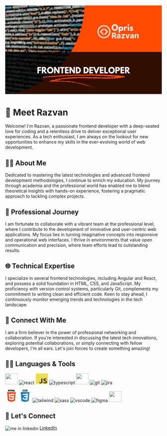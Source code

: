 ![Alt text](/README%20cover.png)

# 👋 Meet Razvan

Welcome! I'm Razvan, a passionate frontend developer with a deep-seated love for coding and a relentless drive to deliver exceptional user experiences. As a tech enthusiast, I am always on the lookout for new opportunities to enhance my skills in the ever-evolving world of web development.

## 👨‍💻 About Me

Dedicated to mastering the latest technologies and advanced frontend development methodologies, I continue to enrich my education. My journey through academia and the professional world has enabled me to blend theoretical insights with hands-on experience, fostering a pragmatic approach to tackling complex projects.

## 💼 Professional Journey

I am fortunate to collaborate with a vibrant team at the professional level, where I contribute to the development of innovative and user-centric web applications. My focus lies in turning imaginative concepts into responsive and operational web interfaces. I thrive in environments that value open communication and precision, where team efforts lead to outstanding results.

## 🌐 Technical Expertise

I specialize in several frontend technologies, including Angular and React, and possess a solid foundation in HTML, CSS, and JavaScript. My proficiency with version control systems, particularly Git, complements my commitment to writing clean and efficient code. Keen to stay ahead, I continuously monitor emerging trends and technologies in the tech landscape.

## 🤝 Connect With Me

I am a firm believer in the power of professional networking and collaboration. If you're interested in discussing the latest tech innovations, exploring potential collaborations, or simply connecting with fellow developers, I'm all ears. Let's join forces to create something amazing!

## 💅🏻 Languages & Tools

<p>
<img src="https://cdn.jsdelivr.net/gh/devicons/devicon@latest/icons/angular/angular-original.svg" width="40" height="35" />
<img src="https://cdn.jsdelivr.net/gh/devicons/devicon/icons/react/react-original.svg" alt="react" width="40" height="35"/>
<img src="https://raw.githubusercontent.com/devicons/devicon/master/icons/javascript/javascript-original.svg" alt="javascript" width="40" height="35"/>
<img src="https://cdn.jsdelivr.net/gh/devicons/devicon/icons/typescript/typescript-plain.svg" alt="typescript" width="40" height="35"/>
<img src="https://cdn.jsdelivr.net/gh/devicons/devicon@latest/icons/express/express-original.svg" width="40" height="35"/>
<img src="https://cdn.jsdelivr.net/gh/devicons/devicon/icons/git/git-original.svg" alt="git" width="40" height="35"/>
<img src="https://cdn.jsdelivr.net/gh/devicons/devicon/icons/jira/jira-original.svg" alt="jira" width="40" height="35"/>
</p>
<p>
<img src="https://raw.githubusercontent.com/devicons/devicon/master/icons/html5/html5-original-wordmark.svg" alt="html5" width="40" height="40"/>
<img src="https://raw.githubusercontent.com/devicons/devicon/master/icons/css3/css3-original-wordmark.svg" alt="css3" width="40" height="40"/>
  <img src="https://cdn.jsdelivr.net/gh/devicons/devicon@latest/icons/tailwindcss/tailwindcss-original.svg" alt="tailwind" width="40" height="40"/>
<img src="https://cdn.jsdelivr.net/gh/devicons/devicon/icons/sass/sass-original.svg" alt="sass" width="40" height="35"/>
<img src="https://cdn.jsdelivr.net/gh/devicons/devicon/icons/vscode/vscode-original.svg" alt="vscode" width="40" height="35"/>
<img src="https://cdn.jsdelivr.net/gh/devicons/devicon/icons/figma/figma-original.svg" alt="figma" width="40" height="35"/>
<img src="https://cdn.jsdelivr.net/gh/devicons/devicon@latest/icons/rxjs/rxjs-original.svg" width="40" height="35" />
</p>

## 📱 Let's Connect

<img align="center" src="https://cdn.jsdelivr.net/gh/devicons/devicon/icons/linkedin/linkedin-original.svg" alt="me in linkedin" height="auto" width="20"/> [LinkedIn](https://www.linkedin.com/in/razvan-opris-61a642223/) <br/><br/>
